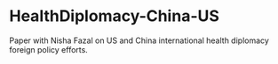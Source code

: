 # HealthDiplomacy-China-US
Paper with Nisha Fazal on US and China international health diplomacy foreign policy efforts.
